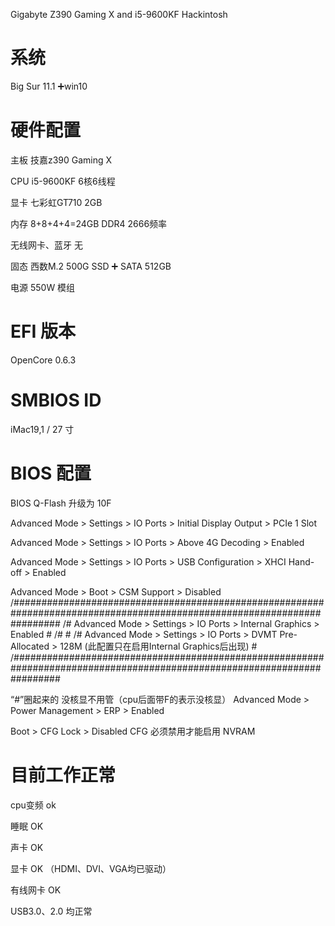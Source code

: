 Gigabyte Z390 Gaming X and i5-9600KF Hackintosh

# 系统
Big Sur 11.1 ➕win10

# 硬件配置

主板	技嘉z390 Gaming X

CPU	i5-9600KF 6核6线程

显卡	 七彩虹GT710 2GB

内存	8+8+4+4=24GB DDR4 2666频率

无线网卡、蓝牙	  无

固态	西数M.2 500G SSD ➕ SATA 512GB

电源	550W 模组

# EFI 版本
OpenCore 0.6.3

# SMBIOS ID
iMac19,1 / 27 寸

# BIOS 配置

BIOS Q-Flash 升级为 10F

Advanced Mode > Settings > IO Ports > Initial Display Output > PCIe 1 Slot

Advanced Mode > Settings > IO Ports > Above 4G Decoding > Enabled

Advanced Mode > Settings > IO Ports > USB Configuration > XHCI Hand-off > Enabled

Advanced Mode > Boot > CSM Support > Disabled
/#########################################################################################################################
/#   Advanced Mode > Settings > IO Ports > Internal Graphics > Enabled                                                   #
/#                                                                                                                       #
/#   Advanced Mode > Settings > IO Ports > DVMT Pre-Allocated > 128M (此配置只在启用Internal Graphics后出现)                #
/#########################################################################################################################

“#”圈起来的 没核显不用管（cpu后面带F的表示没核显）
Advanced Mode > Power Management > ERP > Enabled

Boot > CFG Lock > Disabled
CFG 必须禁用才能启用 NVRAM





# 目前工作正常

cpu变频 ok

睡眠 OK

声卡 OK

显卡 OK （HDMI、DVI、VGA均已驱动）

有线网卡 OK

USB3.0、2.0 均正常





